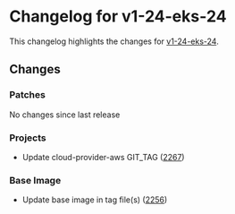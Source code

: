 # Changelog for v1-24-eks-24

This changelog highlights the changes for [v1-24-eks-24](https://github.com/aws/eks-distro/tree/v1-24-eks-24).

## Changes

### Patches
No changes since last release

### Projects
* Update cloud-provider-aws GIT_TAG ([2267](https://github.com/aws/eks-distro/pull/2267))

### Base Image
* Update base image in tag file(s) ([2256](https://github.com/aws/eks-distro/pull/2256))

